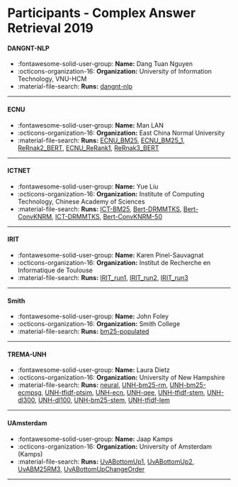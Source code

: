 # Participants - Complex Answer Retrieval 2019 

#### DANGNT-NLP 
 - :fontawesome-solid-user-group: **Name:** Dang Tuan Nguyen 
 - :octicons-organization-16: **Organization:** University of Information Technology, VNU-HCM 
 - :material-file-search: **Runs:** [dangnt-nlp](./runs.md#dangnt-nlp) 

---
#### ECNU 
 - :fontawesome-solid-user-group: **Name:** Man LAN 
 - :octicons-organization-16: **Organization:** East China Normal University 
 - :material-file-search: **Runs:** [ECNU_BM25](./runs.md#ecnu_bm25), [ECNU_BM25_1](./runs.md#ecnu_bm25_1), [ReRnak2_BERT](./runs.md#rernak2_bert), [ECNU_ReRank1](./runs.md#ecnu_rerank1), [ReRnak3_BERT](./runs.md#rernak3_bert) 

---
#### ICTNET 
 - :fontawesome-solid-user-group: **Name:**  Yue Liu 
 - :octicons-organization-16: **Organization:** Institute of Computing Technology, Chinese Academy of Sciences 
 - :material-file-search: **Runs:** [ICT-BM25](./runs.md#ict-bm25), [Bert-DRMMTKS](./runs.md#bert-drmmtks), [Bert-ConvKNRM](./runs.md#bert-convknrm), [ICT-DRMMTKS](./runs.md#ict-drmmtks), [Bert-ConvKNRM-50](./runs.md#bert-convknrm-50) 

---
#### IRIT 
 - :fontawesome-solid-user-group: **Name:** Karen Pinel-Sauvagnat 
 - :octicons-organization-16: **Organization:** Institut de Recherche en Informatique de Toulouse 
 - :material-file-search: **Runs:** [IRIT_run1](./runs.md#irit_run1), [IRIT_run2](./runs.md#irit_run2), [IRIT_run3](./runs.md#irit_run3) 

---
#### Smith 
 - :fontawesome-solid-user-group: **Name:** John Foley 
 - :octicons-organization-16: **Organization:** Smith College 
 - :material-file-search: **Runs:** [bm25-populated](./runs.md#bm25-populated) 

---
#### TREMA-UNH 
 - :fontawesome-solid-user-group: **Name:** Laura Dietz 
 - :octicons-organization-16: **Organization:** University of New Hampshire 
 - :material-file-search: **Runs:** [neural](./runs.md#neural), [UNH-bm25-rm](./runs.md#unh-bm25-rm), [UNH-bm25-ecmpsg](./runs.md#unh-bm25-ecmpsg), [UNH-tfidf-ptsim](./runs.md#unh-tfidf-ptsim), [UNH-ecn](./runs.md#unh-ecn), [UNH-qee](./runs.md#unh-qee), [UNH-tfidf-stem](./runs.md#unh-tfidf-stem), [UNH-dl300](./runs.md#unh-dl300), [UNH-dl100](./runs.md#unh-dl100), [UNH-bm25-stem](./runs.md#unh-bm25-stem), [UNH-tfidf-lem](./runs.md#unh-tfidf-lem) 

---
#### UAmsterdam 
 - :fontawesome-solid-user-group: **Name:** Jaap Kamps 
 - :octicons-organization-16: **Organization:** University of Amsterdam (Kamps) 
 - :material-file-search: **Runs:** [UvABottomUp1](./runs.md#uvabottomup1), [UvABottomUp2](./runs.md#uvabottomup2), [UvABM25RM3](./runs.md#uvabm25rm3), [UvABottomUpChangeOrder](./runs.md#uvabottomupchangeorder) 

---
